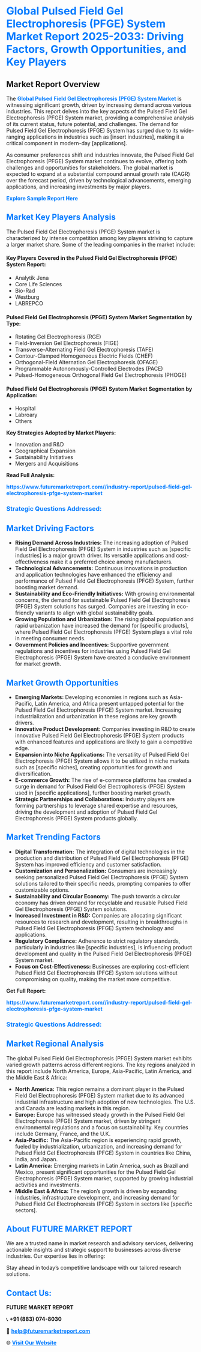 <h1 style="color: #007BFF;">Global Pulsed Field Gel Electrophoresis (PFGE) System Market Report 2025-2033: Driving Factors, Growth Opportunities, and Key Players</h1>

<section id="overview">
<h2>Market Report Overview</h2>
<p>The <a href="https://www.futuremarketreport.com//industry-report/pulsed-field-gel-electrophoresis-pfge-system-market" style="color: #007BFF; text-decoration: none;"><strong>Global Pulsed Field Gel Electrophoresis (PFGE) System Market</strong></a> is witnessing significant growth, driven by increasing demand across various industries. This report delves into the key aspects of the Pulsed Field Gel Electrophoresis (PFGE) System market, providing a comprehensive analysis of its current status, future potential, and challenges. The demand for Pulsed Field Gel Electrophoresis (PFGE) System has surged due to its wide-ranging applications in industries such as [insert industries], making it a critical component in modern-day [applications].</p>
<p>As consumer preferences shift and industries innovate, the Pulsed Field Gel Electrophoresis (PFGE) System market continues to evolve, offering both challenges and opportunities for stakeholders. The global market is expected to expand at a substantial compound annual growth rate (CAGR) over the forecast period, driven by technological advancements, emerging applications, and increasing investments by major players.</p>
</section>

<section id="overview">
<p><a href="https://www.futuremarketreport.com//request-sample/reportId=79376" style="color: #007BFF; text-decoration: none;"><strong>Explore Sample Report Here</strong></a></p>
</section>

<section id="key-players">
<h2 style="color: #007BFF;">Market Key Players Analysis</h2>
<p>The Pulsed Field Gel Electrophoresis (PFGE) System market is characterized by intense competition among key players striving to capture a larger market share. Some of the leading companies in the market include:</p>
<h4>Key Players Covered in the Pulsed Field Gel Electrophoresis (PFGE) System Report:</h4>
<ul><li>Analytik Jena</li><li>Core Life Sciences</li><li>Bio-Rad</li><li>Westburg</li><li>LABREPCO</li></ul>
<h4>Pulsed Field Gel Electrophoresis (PFGE) System Market Segmentation by Type:</h4>
<ul><li>Rotating Gel Electrophoresis (RGE)</li><li>Field-Inversion Gel Electrophoresis (FIGE)</li><li>Transverse-Alternating Field Gel Electrophoresis (TAFE)</li><li>Contour-Clamped Homogeneous Electric Fields (CHEF)</li><li>Orthogonal-Field Alternation Gel Electrophoresis (OFAGE)</li><li>Programmable Autonomously-Controlled Electrodes (PACE)</li><li>Pulsed-Homogeneous Orthogonal Field Gel Electrophoresis (PHOGE)</li></ul>

<h4>Pulsed Field Gel Electrophoresis (PFGE) System Market Segmentation by Application:</h4>
<ul><li>Hospital</li><li>Labroary</li><li>Others</li></ul>
<p><strong>Key Strategies Adopted by Market Players:</strong></p>
<ul>
<li>Innovation and R&D</li>
<li>Geographical Expansion</li>
<li>Sustainability Initiatives</li>
<li>Mergers and Acquisitions</li>
</ul>
</section>

<section>
<p><strong>Read Full Analysis: </strong></p><a href="https://www.futuremarketreport.com//industry-report/pulsed-field-gel-electrophoresis-pfge-system-market" style="color: #007BFF; text-decoration: none;"><strong>https://www.futuremarketreport.com//industry-report/pulsed-field-gel-electrophoresis-pfge-system-market</strong></a>
<h3 style="color: #007BFF;">Strategic Questions Addressed:</h3>
</section>

<section id="driving-factors">
<h2 style="color: #007BFF;">Market Driving Factors</h2>
<ul>
<li><strong>Rising Demand Across Industries:</strong> The increasing adoption of Pulsed Field Gel Electrophoresis (PFGE) System in industries such as [specific industries] is a major growth driver. Its versatile applications and cost-effectiveness make it a preferred choice among manufacturers.</li>
<li><strong>Technological Advancements:</strong> Continuous innovations in production and application technologies have enhanced the efficiency and performance of Pulsed Field Gel Electrophoresis (PFGE) System, further boosting market demand.</li>
<li><strong>Sustainability and Eco-Friendly Initiatives:</strong> With growing environmental concerns, the demand for sustainable Pulsed Field Gel Electrophoresis (PFGE) System solutions has surged. Companies are investing in eco-friendly variants to align with global sustainability goals.</li>
<li><strong>Growing Population and Urbanization:</strong> The rising global population and rapid urbanization have increased the demand for [specific products], where Pulsed Field Gel Electrophoresis (PFGE) System plays a vital role in meeting consumer needs.</li>
<li><strong>Government Policies and Incentives:</strong> Supportive government regulations and incentives for industries using Pulsed Field Gel Electrophoresis (PFGE) System have created a conducive environment for market growth.</li>
</ul>
</section>

<section id="growth-opportunities">
<h2 style="color: #007BFF;">Market Growth Opportunities</h2>
<ul>
<li><strong>Emerging Markets:</strong> Developing economies in regions such as Asia-Pacific, Latin America, and Africa present untapped potential for the Pulsed Field Gel Electrophoresis (PFGE) System market. Increasing industrialization and urbanization in these regions are key growth drivers.</li>
<li><strong>Innovative Product Development:</strong> Companies investing in R&D to create innovative Pulsed Field Gel Electrophoresis (PFGE) System products with enhanced features and applications are likely to gain a competitive edge.</li>
<li><strong>Expansion into Niche Applications:</strong> The versatility of Pulsed Field Gel Electrophoresis (PFGE) System allows it to be utilized in niche markets such as [specific niches], creating opportunities for growth and diversification.</li>
<li><strong>E-commerce Growth:</strong> The rise of e-commerce platforms has created a surge in demand for Pulsed Field Gel Electrophoresis (PFGE) System used in [specific applications], further boosting market growth.</li>
<li><strong>Strategic Partnerships and Collaborations:</strong> Industry players are forming partnerships to leverage shared expertise and resources, driving the development and adoption of Pulsed Field Gel Electrophoresis (PFGE) System products globally.</li>
</ul>
</section>

<section id="trending-factors">
<h2 style="color: #007BFF;">Market Trending Factors</h2>
<ul>
<li><strong>Digital Transformation:</strong> The integration of digital technologies in the production and distribution of Pulsed Field Gel Electrophoresis (PFGE) System has improved efficiency and customer satisfaction.</li>
<li><strong>Customization and Personalization:</strong> Consumers are increasingly seeking personalized Pulsed Field Gel Electrophoresis (PFGE) System solutions tailored to their specific needs, prompting companies to offer customizable options.</li>
<li><strong>Sustainability and Circular Economy:</strong> The push towards a circular economy has driven demand for recyclable and reusable Pulsed Field Gel Electrophoresis (PFGE) System solutions.</li>
<li><strong>Increased Investment in R&D:</strong> Companies are allocating significant resources to research and development, resulting in breakthroughs in Pulsed Field Gel Electrophoresis (PFGE) System technology and applications.</li>
<li><strong>Regulatory Compliance:</strong> Adherence to strict regulatory standards, particularly in industries like [specific industries], is influencing product development and quality in the Pulsed Field Gel Electrophoresis (PFGE) System market.</li>
<li><strong>Focus on Cost-Effectiveness:</strong> Businesses are exploring cost-efficient Pulsed Field Gel Electrophoresis (PFGE) System solutions without compromising on quality, making the market more competitive.</li>
</ul>
</section>

<section>
<p><strong>Get Full Report: </strong></p><a href="https://www.futuremarketreport.com//industry-report/pulsed-field-gel-electrophoresis-pfge-system-market" style="color: #007BFF; text-decoration: none;"><strong>https://www.futuremarketreport.com//industry-report/pulsed-field-gel-electrophoresis-pfge-system-market</strong></a>
<h3 style="color: #007BFF;">Strategic Questions Addressed:</h3>
</section>


<section id="regional-analysis">
<h2 style="color: #007BFF;">Market Regional Analysis</h2>
<p>The global Pulsed Field Gel Electrophoresis (PFGE) System market exhibits varied growth patterns across different regions. The key regions analyzed in this report include North America, Europe, Asia-Pacific, Latin America, and the Middle East & Africa:</p>
<ul>
<li><strong>North America:</strong> This region remains a dominant player in the Pulsed Field Gel Electrophoresis (PFGE) System market due to its advanced industrial infrastructure and high adoption of new technologies. The U.S. and Canada are leading markets in this region.</li>
<li><strong>Europe:</strong> Europe has witnessed steady growth in the Pulsed Field Gel Electrophoresis (PFGE) System market, driven by stringent environmental regulations and a focus on sustainability. Key countries include Germany, France, and the U.K.</li>
<li><strong>Asia-Pacific:</strong> The Asia-Pacific region is experiencing rapid growth, fueled by industrialization, urbanization, and increasing demand for Pulsed Field Gel Electrophoresis (PFGE) System in countries like China, India, and Japan.</li>
<li><strong>Latin America:</strong> Emerging markets in Latin America, such as Brazil and Mexico, present significant opportunities for the Pulsed Field Gel Electrophoresis (PFGE) System market, supported by growing industrial activities and investments.</li>
<li><strong>Middle East & Africa:</strong> The region’s growth is driven by expanding industries, infrastructure development, and increasing demand for Pulsed Field Gel Electrophoresis (PFGE) System in sectors like [specific sectors].</li>
</ul>
</section>

<footer>
<h2 style="color: #007BFF;">About FUTURE MARKET REPORT</h2>
<p>We are a trusted name in market research and advisory services, delivering actionable insights and strategic support to businesses across diverse industries. Our expertise lies in offering:</p>

<p>Stay ahead in today’s competitive landscape with our tailored research solutions.</p>

<h2 style="color: #007BFF;">Contact Us:</h2>
<p><strong>FUTURE MARKET REPORT</strong></p>
<p>📞 <strong>+91 (883) 074-8030</strong></p>
<p>📧 <strong><a href="mailto:help@futuremarketreport.com" style="color: #007BFF;">help@futuremarketreport.com</a></strong></p>
<p>🌐 <strong><a href="https://www.futuremarketreport.com/" style="color: #007BFF;">Visit Our Website</a></strong></p>
</footer>